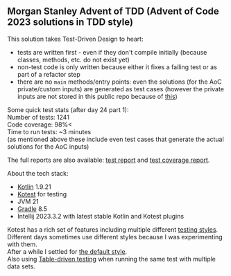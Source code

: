 ## Morgan Stanley Advent of TDD (Advent of Code 2023 solutions in TDD style)

This solution takes Test-Driven Design to heart:

* tests are written first - even if they don't compile initially (because classes, methods, etc. do not exist yet)
* non-test code is only written because either it fixes a failing test or as part of a refactor step
* there are no `main` methods/entry points: even the solutions (for the AoC private/custom inputs) are generated as test
  cases (however the private inputs are not stored in this public repo because
  of [this](https://old.reddit.com/r/adventofcode/wiki/faqs/copyright/inputs))

Some quick test stats (after day 24 part 1):  
Number of tests: 1241  
Code coverage: 98%<  
Time to run tests: ~3 minutes  
(as mentioned above these include even test cases that generate the actual solutions for the AoC inputs)

The full reports are also available: [test report](https://akiraly.github.io/advent-of-tdd/test_report/index.html)
and [test coverage report](https://akiraly.github.io/advent-of-tdd/test_coverage_report/index.html).

About the tech stack:

* [Kotlin](https://kotlinlang.org) 1.9.21
* [Kotest](https://kotest.io) for testing
* JVM 21
* [Gradle](https://gradle.org) 8.5
* Intellij 2023.3.2 with latest stable Kotlin and Kotest plugins

Kotest has a rich set of features including multiple
different [testing styles](https://kotest.io/docs/framework/testing-styles.html).  
Different days sometimes use different styles because I was experimenting with them.  
After a while I settled for [the default style](https://kotest.io/docs/framework/testing-styles.html#fun-spec).  
Also using [Table-driven testing](https://kotest.io/docs/5.4/assertions/table_driven_testing/) when running the same
test with multiple data sets.
